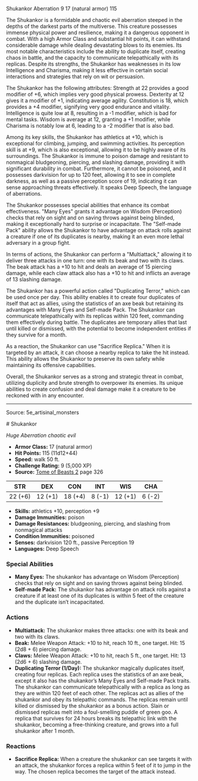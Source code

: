 <MonsterName/>Shukankor</MonsterName>
<CreatureType/>Aberration</CreatureType>
<CR/>9</CR>
<AC/>17 (natural armor)</AC>
<HP/>115</HP>
<summary>The Shukankor is a formidable and chaotic evil aberration steeped in the depths of the darkest parts of the multiverse. This creature possesses immense physical power and resilience, making it a dangerous opponent in combat. With a high Armor Class and substantial hit points, it can withstand considerable damage while dealing devastating blows to its enemies. Its most notable characteristics include the ability to duplicate itself, creating chaos in battle, and the capacity to communicate telepathically with its replicas. Despite its strengths, the Shukankor has weaknesses in its low Intelligence and Charisma, making it less effective in certain social interactions and strategies that rely on wit or persuasion.</summary>

<detail>

The Shukankor has the following attributes: Strength at 22 provides a good modifier of +6, which implies very good physical prowess. Dexterity at 12 gives it a modifier of +1, indicating average agility. Constitution is 18, which provides a +4 modifier, signifying very good endurance and vitality. Intelligence is quite low at 8, resulting in a -1 modifier, which is bad for mental tasks. Wisdom is average at 12, granting a +1 modifier, while Charisma is notably low at 6, leading to a -2 modifier that is also bad.

Among its key skills, the Shukankor has athletics at +10, which is exceptional for climbing, jumping, and swimming activities. Its perception skill is at +9, which is also exceptional, allowing it to be highly aware of its surroundings. The Shukankor is immune to poison damage and resistant to nonmagical bludgeoning, piercing, and slashing damage, providing it with significant durability in combat. Furthermore, it cannot be poisoned, and it possesses darkvision for up to 120 feet, allowing it to see in complete darkness, as well as a passive perception score of 19, indicating it can sense approaching threats effectively. It speaks Deep Speech, the language of aberrations.

The Shukankor possesses special abilities that enhance its combat effectiveness. "Many Eyes" grants it advantage on Wisdom (Perception) checks that rely on sight and on saving throws against being blinded, making it exceptionally hard to surprise or incapacitate. The "Self-made Pack" ability allows the Shukankor to have advantage on attack rolls against a creature if one of its duplicates is nearby, making it an even more lethal adversary in a group fight.

In terms of actions, the Shukankor can perform a "Multiattack," allowing it to deliver three attacks in one turn: one with its beak and two with its claws. The beak attack has a +10 to hit and deals an average of 15 piercing damage, while each claw attack also has a +10 to hit and inflicts an average of 13 slashing damage. 

The Shukankor has a powerful action called "Duplicating Terror," which can be used once per day. This ability enables it to create four duplicates of itself that act as allies, using the statistics of an axe beak but retaining its advantages with Many Eyes and Self-made Pack. The Shukankor can communicate telepathically with its replicas within 120 feet, commanding them effectively during battle. The duplicates are temporary allies that last until killed or dismissed, with the potential to become independent entities if they survive for a month.

As a reaction, the Shukankor can use "Sacrifice Replica." When it is targeted by an attack, it can choose a nearby replica to take the hit instead. This ability allows the Shukankor to preserve its own safety while maintaining its offensive capabilities.

Overall, the Shukankor serves as a strong and strategic threat in combat, utilizing duplicity and brute strength to overpower its enemies. Its unique abilities to create confusion and deal damage make it a creature to be reckoned with in any encounter.</detail>



---

Source: 5e_artisinal_monsters

<statblock>
# Shukankor

*Huge* *Aberration* *chaotic evil*

- **Armor Class:** 17 (natural armor)
- **Hit Points:** 115 (11d12+44)
- **Speed:** walk 50 ft.
- **Challenge Rating:** 9 (5,000 XP)
- **Source:** [Tome of Beasts 2](https://koboldpress.com/kpstore/product/tome-of-beasts-2-for-5th-edition) page 326

| STR | DEX | CON | INT | WIS | CHA |
| --- | --- | --- | --- | --- | --- |
| 22 (+6) | 12 (+1) | 18 (+4) | 8 (-1) | 12 (+1) | 6 (-2) |

- **Skills:** athletics +10, perception +9
- **Damage Immunities:** poison
- **Damage Resistances:** bludgeoning, piercing, and slashing from nonmagical attacks
- **Condition Immunities:** poisoned
- **Senses:** darkvision 120 ft., passive Perception 19
- **Languages:** Deep Speech

### Special Abilities

- **Many Eyes:** The shukankor has advantage on Wisdom (Perception) checks that rely on sight and on saving throws against being blinded.
- **Self-made Pack:** The shukankor has advantage on attack rolls against a creature if at least one of its duplicates is within 5 feet of the creature and the duplicate isn’t incapacitated.

### Actions

- **Multiattack:** The shukankor makes three attacks: one with its beak and two with its claws.
- **Beak:** Melee Weapon Attack: +10 to hit, reach 10 ft., one target. Hit: 15 (2d8 + 6) piercing damage.
- **Claws:** Melee Weapon Attack: +10 to hit, reach 5 ft., one target. Hit: 13 (2d6 + 6) slashing damage.
- **Duplicating Terror (1/Day):** The shukankor magically duplicates itself, creating four replicas. Each replica uses the statistics of an axe beak, except it also has the shukankor’s Many Eyes and Self-made Pack traits. The shukankor can communicate telepathically with a replica as long as they are within 120 feet of each other. The replicas act as allies of the shukankor and obey its telepathic commands. The replicas remain until killed or dismissed by the shukankor as a bonus action. Slain or dismissed replicas melt into a foul-smelling puddle of green goo. A replica that survives for 24 hours breaks its telepathic link with the shukankor, becoming a free-thinking creature, and grows into a full shukankor after 1 month.

### Reactions

- **Sacrifice Replica:** When a creature the shukankor can see targets it with an attack, the shukankor forces a replica within 5 feet of it to jump in the way. The chosen replica becomes the target of the attack instead.


</statblock>


